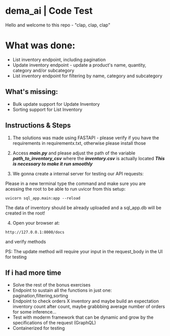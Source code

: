 # dema_ai | Code Test

Hello and welcome to this repo - "clap, clap, clap"

# What was done:
- List inventory endpoint, including pagination
- Update inventory endpoint  - update a product's name, quantity, category and/or subcategory
- List inventory endpoint for filtering by name, category and subcategory
## What's missing:
- Bulk update support for Update Inventory
- Sorting support for List Inventory

## Instructions & Steps
 1. The solutions was made using FASTAPI - please verify if you have the requirements in requirementx.txt,
otherwise please install those

 2. Access ***main.py*** and please adjust the path of  the variable ***path_to_inventory_csv*** where the ***inventory.csv*** is actually located
***This is necessary to make it run smoothly***

 3. We gonna create a internal server for testing our API requests:

Please in a new terminal type the command and make sure you are acessing the root to be able to run uvicor from this setup:
```
uvicorn sql_app.main:app --reload 
```
The data of inventory should be already uploaded and a sql_app.db will be created in the root!

 4. Open your browser at: 
```
http://127.0.0.1:8000/docs
```
and verify methods

PS: The update method will require your input in the request_body in the UI for testing

## If i had more time

- Solve the rest of the bonus exercises
- Endpoint to sustain all the functions in just one: pagination,filtering,sorting
- Endpoint to check orders X inventory and maybe build an expectation inventory count after count, maybe grabbbing average number of orders for some inference...
- Test with moderm framework that can be dynamic and grow by the specifications of the request (GraphQL)
- Containerized for testing

